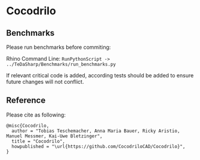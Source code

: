 # Cocodrilo

## Benchmarks

Please run benchmarks before commiting:

Rhino Command Line: `RunPythonScript -> ../TeDaSharp/Benchmarks/run_benchmarks.py`

If relevant critical code is added, according tests should be added to ensure future changes will not conflict.

## Reference

Please cite as following:

```
@misc{Cocodrilo,
  author = "Tobias Teschemacher, Anna Maria Bauer, Ricky Aristio, Manuel Messmer, Kai-Uwe Bletzinger",
  title = "Cocodrilo",
  howpublished = "\url{https://github.com/CocodriloCAD/Cocodrilo}",
}
```
